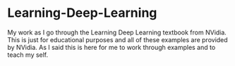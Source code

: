 # Learning-Deep-Learning
My work as I go through the Learning Deep Learning textbook from NVidia. This is just for educational purposes and all of these examples are provided by NVidia. As I said this is here for me to work through examples and to teach my self. 
